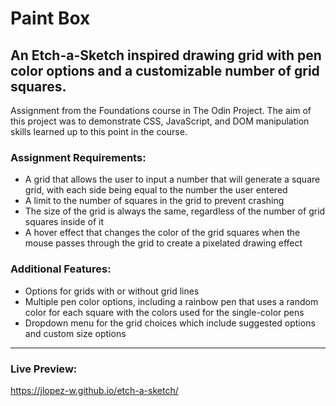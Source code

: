 # Paint Box

## An Etch-a-Sketch inspired drawing grid with pen color options and a customizable number of grid squares.

Assignment from the Foundations course in The Odin Project.
The aim of this project was to demonstrate CSS, JavaScript, and DOM manipulation skills learned up to this point in the course.

### Assignment Requirements:

- A grid that allows the user to input a number that will generate a square grid, with each side being equal to the number the user entered
- A limit to the number of squares in the grid to prevent crashing
- The size of the grid is always the same, regardless of the number of grid squares inside of it
- A hover effect that changes the color of the grid squares when the mouse passes through the grid to create a pixelated drawing effect

### Additional Features: 
    
- Options for grids with or without grid lines
- Multiple pen color options, including a rainbow pen that uses a random color for each square with the colors used for the single-color pens
- Dropdown menu for the grid choices which include suggested options and custom size options

***

### Live Preview: 
https://jlopez-w.github.io/etch-a-sketch/
